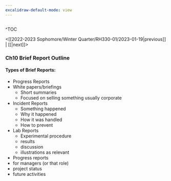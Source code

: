 ```yaml
---
excalidraw-default-mode: view
---
```


```toc

```

^TOC

<[[2022-2023 Sophomore/Winter Quarter/RH330-01/2023-01-19|previous]] | [[|next]]>

### Ch10  Brief Report Outline

#### Types of Brief Reports:
- Progress Reports
- White papers/briefings
	- Short summaries
	- Focused on selling something usually corporate
- Incident Reports
	- Something happened
	- Why it happened
	- How it was handled
	- How to prevent
- Lab Reports
	- Experimental procedure
	- results
	- discussion
	- illustrations as relevant
- Progress reports
- for managers (or that role)
- project status
- future activities
